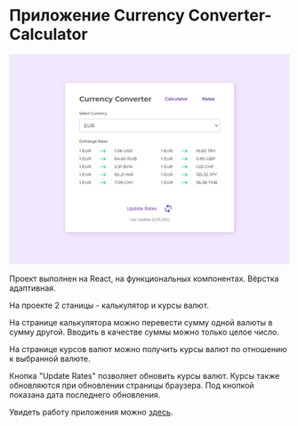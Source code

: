 # Приложение Currency Converter-Calculator

![Иллюстрация к проекту](https://github.com/teplospbru/test-task-2/blob/main/screenshot_2022-05-22.png)

Проект выполнен на React, на функциональных компонентах. Вёрстка адаптивная.

На проекте 2 станицы - калькулятор и курсы валют.

На странице калькулятора можно перевести сумму одной валюты в сумму другой. Вводить в качестве суммы можно только целое число.

На странице курсов валют можно получить курсы валют по отношению к выбранной валюте.

Кнопка "Update Rates" позволяет обновить курсы валют. Курсы также обновляются при обновлении страницы браузера. Под кнопкой показана дата последнего обновления.

Увидеть работу приложения можно [здесь](https://teplospbru.github.io/).
